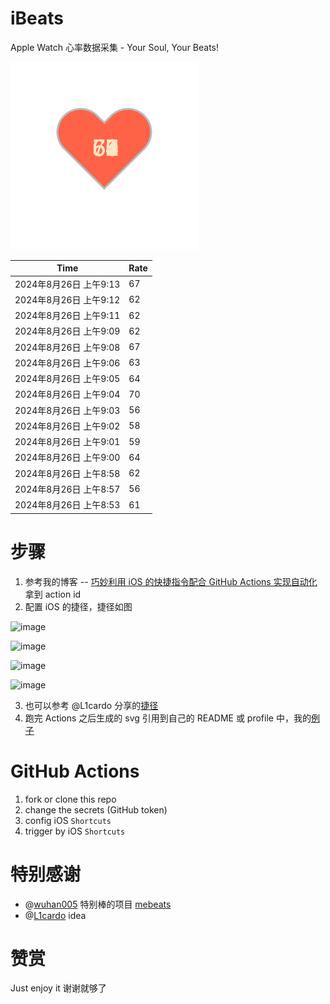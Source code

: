 # iBeats
Apple Watch 心率数据采集 - Your Soul, Your Beats!

![](./files/heart.svg)

<!--START_SECTION:my_heart_rate-->
| Time | Rate | 
 | ---- | ---- | 
| 2024年8月26日 上午9:13 | 67 |
| 2024年8月26日 上午9:12 | 62 |
| 2024年8月26日 上午9:11 | 62 |
| 2024年8月26日 上午9:09 | 62 |
| 2024年8月26日 上午9:08 | 67 |
| 2024年8月26日 上午9:06 | 63 |
| 2024年8月26日 上午9:05 | 64 |
| 2024年8月26日 上午9:04 | 70 |
| 2024年8月26日 上午9:03 | 56 |
| 2024年8月26日 上午9:02 | 58 |
| 2024年8月26日 上午9:01 | 59 |
| 2024年8月26日 上午9:00 | 64 |
| 2024年8月26日 上午8:58 | 62 |
| 2024年8月26日 上午8:57 | 56 |
| 2024年8月26日 上午8:53 | 61 |

<!--END_SECTION:my_heart_rate-->

# 步骤
1. 参考我的博客 -- [巧妙利用 iOS 的快捷指令配合 GitHub Actions 实现自动化](https://github.com/yihong0618/gitblog/issues/198) 拿到 action id
2. 配置 iOS 的捷径，捷径如图

![image](https://user-images.githubusercontent.com/15976103/122154218-0db0b480-ce97-11eb-93bb-5aec07c558dc.png)

![image](https://user-images.githubusercontent.com/15976103/122154236-186b4980-ce97-11eb-8e4b-70551a0391ae.png)

![image](https://user-images.githubusercontent.com/15976103/122154268-2d47dd00-ce97-11eb-902e-3acf292265a9.png)

![image](https://user-images.githubusercontent.com/15976103/122174055-fa144680-ceb4-11eb-9be2-3eb83cd516f7.png)

3. 也可以参考 @L1cardo 分享的[捷径](https://www.icloud.com/shortcuts/6ab6047b459c41ad822ad6b94b1c03d4)
4. 跑完 Actions 之后生成的 svg 引用到自己的 README 或 profile 中，我的[例子](https://github.com/yihong0618) 

# GitHub Actions

1. fork or clone this repo
2. change the secrets (GitHub token)
3. config iOS `Shortcuts` 
4. trigger by iOS `Shortcuts`

# 特别感谢
- @[wuhan005](https://github.com/wuhan005) 特别棒的项目 [mebeats](https://github.com/wuhan005/mebeats)
- @[L1cardo](https://github.com/L1cardo) idea

# 赞赏
Just enjoy it
谢谢就够了
